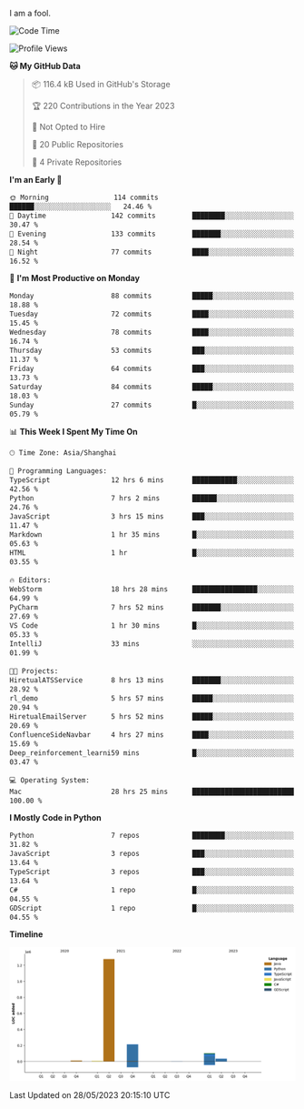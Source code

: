 I am a fool.

<!--START_SECTION:waka-->
![Code Time](http://img.shields.io/badge/Code%20Time-439%20hrs%2029%20mins-blue)

![Profile Views](http://img.shields.io/badge/Profile%20Views-3-blue)

**🐱 My GitHub Data** 

> 📦 116.4 kB Used in GitHub's Storage 
 > 
> 🏆 220 Contributions in the Year 2023
 > 
> 🚫 Not Opted to Hire
 > 
> 📜 20 Public Repositories 
 > 
> 🔑 4 Private Repositories 
 > 
**I'm an Early 🐤** 

```text
🌞 Morning                114 commits         ██████░░░░░░░░░░░░░░░░░░░   24.46 % 
🌆 Daytime                142 commits         ████████░░░░░░░░░░░░░░░░░   30.47 % 
🌃 Evening                133 commits         ███████░░░░░░░░░░░░░░░░░░   28.54 % 
🌙 Night                  77 commits          ████░░░░░░░░░░░░░░░░░░░░░   16.52 % 
```
📅 **I'm Most Productive on Monday** 

```text
Monday                   88 commits          █████░░░░░░░░░░░░░░░░░░░░   18.88 % 
Tuesday                  72 commits          ████░░░░░░░░░░░░░░░░░░░░░   15.45 % 
Wednesday                78 commits          ████░░░░░░░░░░░░░░░░░░░░░   16.74 % 
Thursday                 53 commits          ███░░░░░░░░░░░░░░░░░░░░░░   11.37 % 
Friday                   64 commits          ███░░░░░░░░░░░░░░░░░░░░░░   13.73 % 
Saturday                 84 commits          █████░░░░░░░░░░░░░░░░░░░░   18.03 % 
Sunday                   27 commits          █░░░░░░░░░░░░░░░░░░░░░░░░   05.79 % 
```


📊 **This Week I Spent My Time On** 

```text
🕑︎ Time Zone: Asia/Shanghai

💬 Programming Languages: 
TypeScript               12 hrs 6 mins       ███████████░░░░░░░░░░░░░░   42.56 % 
Python                   7 hrs 2 mins        ██████░░░░░░░░░░░░░░░░░░░   24.76 % 
JavaScript               3 hrs 15 mins       ███░░░░░░░░░░░░░░░░░░░░░░   11.47 % 
Markdown                 1 hr 35 mins        █░░░░░░░░░░░░░░░░░░░░░░░░   05.63 % 
HTML                     1 hr                █░░░░░░░░░░░░░░░░░░░░░░░░   03.55 % 

🔥 Editors: 
WebStorm                 18 hrs 28 mins      ████████████████░░░░░░░░░   64.99 % 
PyCharm                  7 hrs 52 mins       ███████░░░░░░░░░░░░░░░░░░   27.69 % 
VS Code                  1 hr 30 mins        █░░░░░░░░░░░░░░░░░░░░░░░░   05.33 % 
IntelliJ                 33 mins             ░░░░░░░░░░░░░░░░░░░░░░░░░   01.99 % 

🐱‍💻 Projects: 
HiretualATSService       8 hrs 13 mins       ███████░░░░░░░░░░░░░░░░░░   28.92 % 
rl_demo                  5 hrs 57 mins       █████░░░░░░░░░░░░░░░░░░░░   20.94 % 
HiretualEmailServer      5 hrs 52 mins       █████░░░░░░░░░░░░░░░░░░░░   20.69 % 
ConfluenceSideNavbar     4 hrs 27 mins       ████░░░░░░░░░░░░░░░░░░░░░   15.69 % 
Deep_reinforcement_learni59 mins             █░░░░░░░░░░░░░░░░░░░░░░░░   03.47 % 

💻 Operating System: 
Mac                      28 hrs 25 mins      █████████████████████████   100.00 % 
```

**I Mostly Code in Python** 

```text
Python                   7 repos             ████████░░░░░░░░░░░░░░░░░   31.82 % 
JavaScript               3 repos             ███░░░░░░░░░░░░░░░░░░░░░░   13.64 % 
TypeScript               3 repos             ███░░░░░░░░░░░░░░░░░░░░░░   13.64 % 
C#                       1 repo              █░░░░░░░░░░░░░░░░░░░░░░░░   04.55 % 
GDScript                 1 repo              █░░░░░░░░░░░░░░░░░░░░░░░░   04.55 % 
```



**Timeline**

![Lines of Code chart](https://raw.githubusercontent.com/VeejaLiu/VeejaLiu/master/assets/bar_graph.png)


 Last Updated on 28/05/2023 20:15:10 UTC
<!--END_SECTION:waka-->

